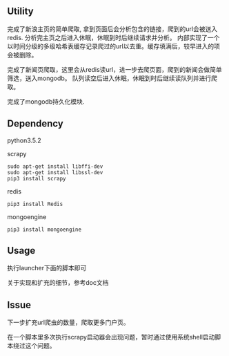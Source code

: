 ## Utility
完成了新浪主页的简单爬取, 拿到页面后会分析包含的链接，爬到的url会被送入redis. 分析完主页之后进入休眠，休眠到时后继续请求并分析。
内部实现了一个以时间分级的多级哈希表缓存记录爬过的url以去重。缓存填满后，较早进入的项会被删除。

完成了新闻页爬取，这里会从redis读url，进一步去爬页面，爬到的新闻会做简单筛选，送入mongodb。
队列读空后进入休眠，休眠到时后继续读队列并进行爬取。

完成了mongodb持久化模块.

## Dependency
python3.5.2

scrapy
```
sudo apt-get install libffi-dev
sudo apt-get install libssl-dev
pip3 install scrapy
```

redis
```
pip3 install Redis
```

mongoengine
```
pip3 install mongoengine
```

## Usage
执行launcher下面的脚本即可

关于实现和扩充的细节，参考doc文档

## Issue
下一步扩充url爬虫的数量，爬取更多门户页。

在一个脚本里多次执行scrapy启动器会出现问题，暂时通过使用系统shell启动脚本绕过这个问题。